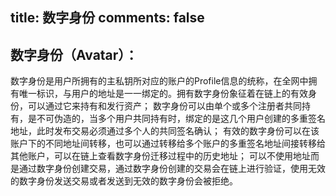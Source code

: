title: 数字身份
comments: false
---

## 数字身份（Avatar）：

数字身份是用户所拥有的主私钥所对应的账户的Profile信息的统称，在全网中拥有唯一标识，与用户的地址是一一绑定的。拥有数字身份象征着在链上的有效身份，可以通过它来持有和发行资产；
数字身份可以由单个或多个注册者共同持有，是不可伪造的，当多个用户共同持有时，绑定的是这几个用户创建的多重签名地址，此时发布交易必须通过多个人的共同签名确认；
有效的数字身份可以在该账户下的不同地址间转移，也可以通过转移给多个账户的多重签名地址间接转移给其他账户，可以在链上查看数字身份迁移过程中的历史地址；
可以不使用地址而是通过数字身份创建交易，通过数字身份创建的交易会在链上进行验证，使用无效的数字身份发送交易或者发送到无效的数字身份会被拒绝。


